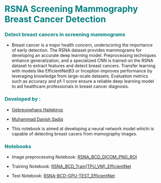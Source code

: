 # <span style="color:teal"> RSNA Screening Mammography Breast Cancer Detection<a class="anchor"  id="projectTopic"></a></span>
### <span style="color:teal"> Detect breast cancers in screening mammograms <a class="anchor"  id="detect"></a></span>

* Breast cancer is a major health concern, underscoring the importance of early detection. The RSNA dataset provides mammograms for developing an accurate deep learning model. Preprocessing techniques enhance generalization, and a specialized CNN is trained on the RSNA dataset to extract features and detect breast cancers. Transfer learning with models like EfficientNetB3 or Inception improves performance by leveraging knowledge from large-scale datasets. Evaluation metrics such as accuracy and pf-1 score ensure a reliable deep learning model to aid healthcare professionals in breast cancer diagnosis.

### <span style="color:teal">Developed by : <a class="anchor"  id="detect"></a></span>

* [Gebreyowhans Hailekiros](https://www.kaggle.com/gebreyowhansbahre/)
<!-- * [Mahbub Hasan](https://www.kaggle.com/mahbubulhasan/) -->
* [Muhammad Danish Sadiq](https://www.kaggle.com/muhammaddanishsadiq/)

* This notebook is aimed at developing a neural network model whichi is capable of detecting breast cacers from mamography images.

### <span style="color:teal"> Notebooks <a class="anchor"  id="notebooks"></a></span>
* Image preprocessing Notebook: [RSNA_BCD_DICOM_PNG_ROI](https://www.kaggle.com/code/gebreyowhansh/rsna-bcd-dicom-png-roi)

* Training Notebook: [RSNA_BCD_Train[TPU_VM]_EfficientNet](https://www.kaggle.com/code/gebreyowhansbahre/rsna-bcd-train-tpu-vm-bc86d1)

* Test Notebook: [RSNA-BCD-GPU-TEST_EfficientNet](https://www.kaggle.com/code/gebreyowhansbahre/rsna-bcd-gpu-test/edit/run/128324368)
